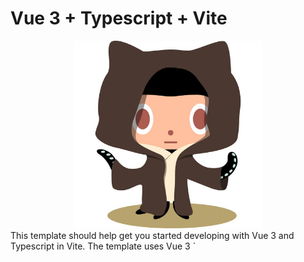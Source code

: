# Vue 3 + Typescript + Vite
<div align="center">
  <img  style="height:300px;width: 300px;" src="https://github.com/akram8/oginix-vite-demo/blob/main/src/assets/github.jpg?raw=true" />
</div>
This template should help get you started developing with Vue 3 and Typescript in Vite. The template uses Vue 3 `<script setup>` SFCs, check out the [script setup docs](https://v3.vuejs.org/api/sfc-script-setup.html#sfc-script-setup) to learn more.

## ⚡ Instructions For Use
```bash
# clone project
git clone https://github.com/akram8/oginix-vite-demo.git

# inter the project
cd oginix-vite-demo

# install dependencies
yarn

# run project
yarn dev
```
## Recommended IDE Setup

- [VSCode](https://code.visualstudio.com/) + [Volar](https://marketplace.visualstudio.com/items?itemName=johnsoncodehk.volar)

## Type Support For `.vue` Imports in TS

Since TypeScript cannot handle type information for `.vue` imports, they are shimmed to be a generic Vue component type by default. In most cases this is fine if you don't really care about component prop types outside of templates. However, if you wish to get actual prop types in `.vue` imports (for example to get props validation when using manual `h(...)` calls), you can enable Volar's `.vue` type support plugin by running `Volar: Switch TS Plugin on/off` from VSCode command palette.
